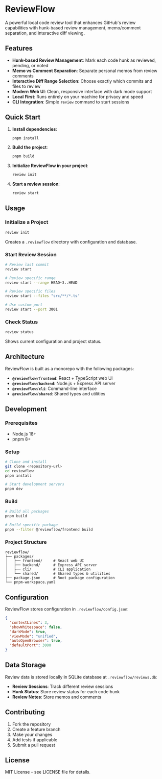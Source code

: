 # ReviewFlow

A powerful local code review tool that enhances GitHub's review capabilities with hunk-based review management, memo/comment separation, and interactive diff viewing.

## Features

- **Hunk-based Review Management**: Mark each code hunk as reviewed, pending, or noted
- **Memo vs Comment Separation**: Separate personal memos from review comments
- **Interactive Diff Range Selection**: Choose exactly which commits and files to review
- **Modern Web UI**: Clean, responsive interface with dark mode support
- **Local First**: Runs entirely on your machine for privacy and speed
- **CLI Integration**: Simple `review` command to start sessions

## Quick Start

1. **Install dependencies**:
   ```bash
   pnpm install
   ```

2. **Build the project**:
   ```bash
   pnpm build
   ```

3. **Initialize ReviewFlow in your project**:
   ```bash
   review init
   ```

4. **Start a review session**:
   ```bash
   review start
   ```

## Usage

### Initialize a Project
```bash
review init
```
Creates a `.reviewflow` directory with configuration and database.

### Start Review Session
```bash
# Review last commit
review start

# Review specific range
review start --range HEAD~3..HEAD

# Review specific files
review start --files "src/**/*.ts"

# Use custom port
review start --port 3001
```

### Check Status
```bash
review status
```
Shows current configuration and project status.

## Architecture

ReviewFlow is built as a monorepo with the following packages:

- **`@reviewflow/frontend`**: React + TypeScript web UI
- **`@reviewflow/backend`**: Node.js + Express API server
- **`@reviewflow/cli`**: Command-line interface
- **`@reviewflow/shared`**: Shared types and utilities

## Development

### Prerequisites
- Node.js 18+
- pnpm 8+

### Setup
```bash
# Clone and install
git clone <repository-url>
cd reviewflow
pnpm install

# Start development servers
pnpm dev
```

### Build
```bash
# Build all packages
pnpm build

# Build specific package
pnpm --filter @reviewflow/frontend build
```

### Project Structure
```
reviewflow/
├── packages/
│   ├── frontend/     # React web UI
│   ├── backend/      # Express API server
│   ├── cli/          # CLI application
│   └── shared/       # Shared types & utilities
├── package.json      # Root package configuration
└── pnpm-workspace.yaml
```

## Configuration

ReviewFlow stores configuration in `.reviewflow/config.json`:

```json
{
  "contextLines": 3,
  "showWhitespace": false,
  "darkMode": true,
  "viewMode": "unified",
  "autoOpenBrowser": true,
  "defaultPort": 3000
}
```

## Data Storage

Review data is stored locally in SQLite database at `.reviewflow/reviews.db`:

- **Review Sessions**: Track different review sessions
- **Hunk Status**: Store review status for each code hunk
- **Review Notes**: Store memos and comments

## Contributing

1. Fork the repository
2. Create a feature branch
3. Make your changes
4. Add tests if applicable
5. Submit a pull request

## License

MIT License - see LICENSE file for details.